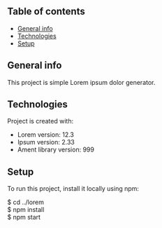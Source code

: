 ## Table of contents

* [General info](##general-info)
* [Technologies](##technologies)
* [Setup](##setup)

## General info
This project is simple Lorem ipsum dolor generator.

## Technologies
Project is created with:
* Lorem version: 12.3
* Ipsum version: 2.33
* Ament library version: 999

## Setup
To run this project, install it locally using npm:

$ cd ../lorem <br>
$ npm install <br>
$ npm start
